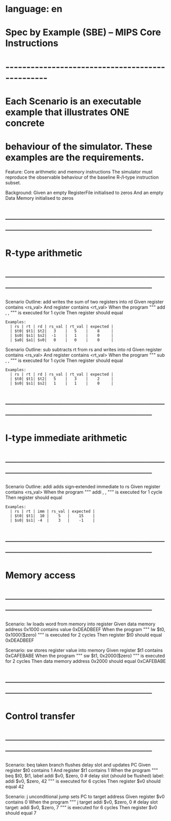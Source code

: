 # language: en

# Spec by Example (SBE) – MIPS Core Instructions

# ------------------------------------------------

# Each Scenario is an executable example that illustrates ONE concrete

# behaviour of the simulator.  These examples **are** the requirements.

Feature: Core arithmetic and memory instructions The simulator must reproduce the observable behaviour of the baseline R‑/I‑type instruction subset.

Background: Given an empty RegisterFile initialised to zeros And an empty Data Memory initialised to zeros

# ────────────────────────────────────────────────

# R‑type arithmetic

# ────────────────────────────────────────────────

Scenario Outline: add writes the sum of two registers into rd Given register  contains \<rs\_val> And   register  contains \<rt\_val> When  the program """ add , ,  """ is executed for 1 cycle Then  register  should equal&#x20;

```
Examples:
  | rs | rt | rd | rs_val | rt_val | expected |
  | $t0| $t1| $t2|   3    |   5    |    8     |
  | $s0| $s1| $s2|  -1    |   1    |    0     |
  | $a0| $a1| $v0|   0    |   0    |    0     |
```

Scenario Outline: sub subtracts rt from rs and writes into rd Given register  contains \<rs\_val> And   register  contains \<rt\_val> When  the program """ sub , ,  """ is executed for 1 cycle Then  register  should equal&#x20;

```
Examples:
  | rs | rt | rd | rs_val | rt_val | expected |
  | $t0| $t1| $t2|   5    |   3    |    2     |
  | $s0| $s1| $s2|   1    |   1    |    0     |
```

# ────────────────────────────────────────────────

# I‑type immediate arithmetic

# ────────────────────────────────────────────────

Scenario Outline: addi adds sign‑extended immediate to rs Given register  contains \<rs\_val> When  the program """ addi , ,  """ is executed for 1 cycle Then  register  should equal&#x20;

```
Examples:
  | rs | rt | imm | rs_val | expected |
  | $t0| $t1|  10 |    5   |    15    |
  | $s0| $s1| -4  |    3   |    -1    |
```

# ────────────────────────────────────────────────

# Memory access

# ────────────────────────────────────────────────

Scenario: lw loads word from memory into register Given data memory address 0x1000 contains value 0xDEADBEEF When  the program """ lw \$t0, 0x1000(\$zero) """ is executed for 2 cycles Then  register \$t0 should equal 0xDEADBEEF

Scenario: sw stores register value into memory Given register \$t1 contains 0xCAFEBABE When  the program """ sw \$t1, 0x2000(\$zero) """ is executed for 2 cycles Then  data memory address 0x2000 should equal 0xCAFEBABE

# ────────────────────────────────────────────────

# Control transfer

# ────────────────────────────────────────────────

Scenario: beq taken branch flushes delay slot and updates PC Given register \$t0 contains 1 And   register \$t1 contains 1 When  the program """ beq \$t0, \$t1, label addi \$v0, \$zero, 0      # delay slot (should be flushed) label: addi \$v0, \$zero, 42 """ is executed for 6 cycles Then  register \$v0 should equal 42

Scenario: j unconditional jump sets PC to target address Given register \$v0 contains 0 When  the program """ j target addi \$v0, \$zero, 0      # delay slot target: addi \$v0, \$zero, 7 """ is executed for 6 cycles Then  register \$v0 should equal 7
